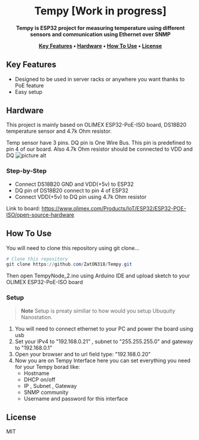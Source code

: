 
<h1 align="center">
  Tempy [Work in progress]
  <br>
</h1>

<h4 align="center">Tempy is ESP32 project for measuring temperature using different sensors and communication using Ethernet over SNMP


<p align="center">
  <a href="#key-features">Key Features</a> •
  <a href="#Hardware">Hardware</a> •
  <a href="#how-to-use">How To Use</a> •
  <a href="#license">License</a>
</p>

## Key Features

* Designed to be used in server racks or anywhere you want thanks to PoE feature
* Easy setup 

## Hardware

 This project is mainly based on OLIMEX ESP32-PoE-ISO board, DS18B20 temperature sensor and 4.7k Ohm resistor.

 Temp sensor have 3 pins.  DQ pin is One Wire Bus. This pin is predefined to pin 4 of our board. Also 4.7k Ohm resistor should be connected to VDD and DQ
 ![picture alt](https://i0.wp.com/randomnerdtutorials.com/wp-content/uploads/2019/07/DS18B20-tempeature-sensor-pinout.jpg?w=750&quality=100&strip=all&ssl=1 "DS18B20")

  ### Step-by-Step

  * Connect DS18B20 GND and VDD(+5v) to ESP32
  * DQ pin of DS18B20 connect to pin 4 of ESP32
  * Connect VDD(+5v) to DQ pin using 4.7k Ohm resistor

 Link to board: https://www.olimex.com/Products/IoT/ESP32/ESP32-POE-ISO/open-source-hardware

 

## How To Use

You will need to clone this repository using git clone...

```powershell
# Clone this repository
git clone https://github.com/ZatON318/Tempy.git
```
Then open TempyNode_2.ino using Arduino IDE and upload sketch to your OLIMEX ESP32-PoE-ISO board

### Setup

> **Note**
> Setup is preaty similiar to how would you setup Ubuquity Nanostation.

1. You will need to connect ethernet to your PC and power the board using usb
2. Set your IPv4 to "192.168.0.21" , subnet to "255.255.255.0" and gateway to "192.168.0.1"
3. Open your browser and to url field type: "192.168.0.20"
4. Now you are on Tempy Interface here you can set everything you need for your Tempy borad like:
    * Hostname
    * DHCP on/off
    * IP , Subnet , Gateway
    * SNMP community
    * Username and password for this interface

## License

MIT


